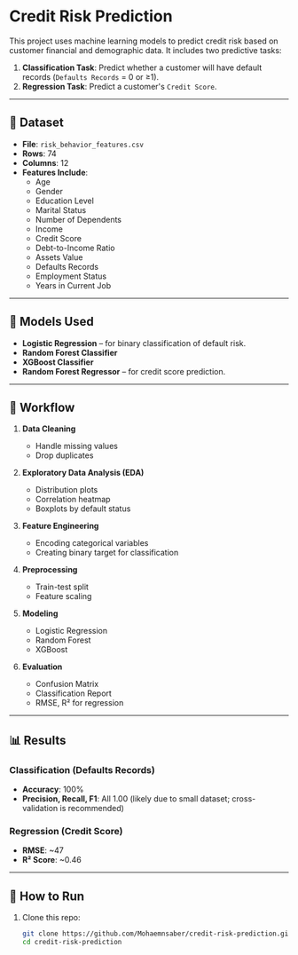 # Credit Risk Prediction

This project uses machine learning models to predict credit risk based on customer financial and demographic data. It includes two predictive tasks:

1. **Classification Task**: Predict whether a customer will have default records (`Defaults Records` = 0 or ≥1).
2. **Regression Task**: Predict a customer's `Credit Score`.

---

## 📁 Dataset

- **File**: `risk_behavior_features.csv`
- **Rows**: 74
- **Columns**: 12
- **Features Include**:
  - Age
  - Gender
  - Education Level
  - Marital Status
  - Number of Dependents
  - Income
  - Credit Score
  - Debt-to-Income Ratio
  - Assets Value
  - Defaults Records
  - Employment Status
  - Years in Current Job

---

## 🧪 Models Used

- **Logistic Regression** – for binary classification of default risk.
- **Random Forest Classifier**
- **XGBoost Classifier**
- **Random Forest Regressor** – for credit score prediction.

---

## 🧰 Workflow

1. **Data Cleaning**
   - Handle missing values
   - Drop duplicates

2. **Exploratory Data Analysis (EDA)**
   - Distribution plots
   - Correlation heatmap
   - Boxplots by default status

3. **Feature Engineering**
   - Encoding categorical variables
   - Creating binary target for classification

4. **Preprocessing**
   - Train-test split
   - Feature scaling

5. **Modeling**
   - Logistic Regression
   - Random Forest
   - XGBoost

6. **Evaluation**
   - Confusion Matrix
   - Classification Report
   - RMSE, R² for regression

---

## 📊 Results

### Classification (Defaults Records)
- **Accuracy**: 100%
- **Precision, Recall, F1**: All 1.00 (likely due to small dataset; cross-validation is recommended)

### Regression (Credit Score)
- **RMSE**: ~47
- **R² Score**: ~0.46

---

## 🚀 How to Run

1. Clone this repo:
   ```bash
   git clone https://github.com/Mohaemnsaber/credit-risk-prediction.git
   cd credit-risk-prediction
